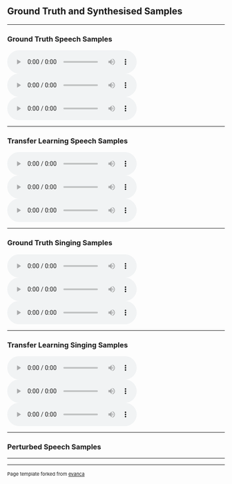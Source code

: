 ## Ground Truth and Synthesised Samples

---

### Ground Truth Speech Samples

<audio controls>
  <source src="images/os-b0062.wav" type="audio/wav">
 </audio>
 <audio controls>
  <source src="images/os-b0106.wav" type="audio/wav">
   </audio>
  <audio controls>
  <source src="images/os-b0114.wav" type="audio/wav">
</audio>



---

### Transfer Learning Speech Samples

<audio controls>
  <source src="images/speech-b0062.wav" type="audio/wav">
 </audio>
 <audio controls>
  <source src="images/speech-b0106.wav" type="audio/wav">
   </audio>
  <audio controls>
  <source src="images/speech-b0114.wav" type="audio/wav">
</audio>


---


### Ground Truth Singing Samples

<audio controls>
  <source src="images/om_a0005.wav" type="audio/wav">
 </audio>
 <audio controls>
  <source src="images/om_a0080.wav" type="audio/wav">
   </audio>
  <audio controls>
  <source src="images/om_a0443.wav" type="audio/wav">
</audio>

---

### Transfer Learning Singing Samples

<audio controls>
  <source src="images/mel-a0005.wav" type="audio/wav">
 </audio>
 <audio controls>
  <source src="images/mel-a0080.wav" type="audio/wav">
   </audio>
  <audio controls>
  <source src="images/mel-a0443.wav" type="audio/wav">
</audio>


---

### Perturbed Speech Samples

---




---
<p style="font-size:11px">Page template forked from <a href="https://github.com/evanca/quick-portfolio">evanca</a></p>
<!-- Remove above link if you don't want to attibute -->
